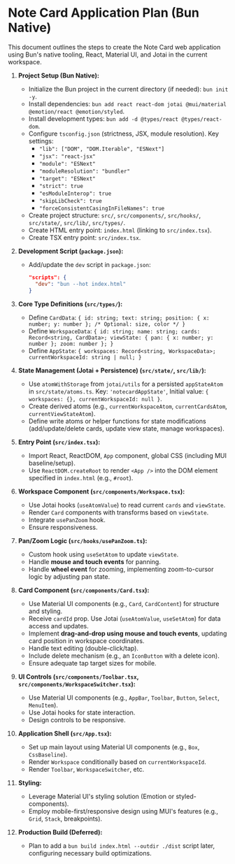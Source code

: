 # Note Card Application Plan (Bun Native)

This document outlines the steps to create the Note Card web application using Bun's native tooling, React, Material UI, and Jotai in the current workspace.

1.  **Project Setup (Bun Native):**
    *   Initialize the Bun project in the current directory (if needed): `bun init -y`.
    *   Install dependencies: `bun add react react-dom jotai @mui/material @emotion/react @emotion/styled`.
    *   Install development types: `bun add -d @types/react @types/react-dom`.
    *   Configure `tsconfig.json` (strictness, JSX, module resolution). Key settings:
        *   `"lib": ["DOM", "DOM.Iterable", "ESNext"]`
        *   `"jsx": "react-jsx"`
        *   `"module": "ESNext"`
        *   `"moduleResolution": "bundler"`
        *   `"target": "ESNext"`
        *   `"strict": true`
        *   `"esModuleInterop": true`
        *   `"skipLibCheck": true`
        *   `"forceConsistentCasingInFileNames": true`
    *   Create project structure: `src/`, `src/components/`, `src/hooks/`, `src/state/`, `src/lib/`, `src/types/`.
    *   Create HTML entry point: `index.html` (linking to `src/index.tsx`).
    *   Create TSX entry point: `src/index.tsx`.

2.  **Development Script (`package.json`):**
    *   Add/update the `dev` script in `package.json`:
        ```json
        "scripts": {
          "dev": "bun --hot index.html"
        }
        ```

3.  **Core Type Definitions (`src/types/`):**
    *   Define `CardData`: `{ id: string; text: string; position: { x: number; y: number }; /* Optional: size, color */ }`
    *   Define `WorkspaceData`: `{ id: string; name: string; cards: Record<string, CardData>; viewState: { pan: { x: number; y: number }; zoom: number }; }`
    *   Define `AppState`: `{ workspaces: Record<string, WorkspaceData>; currentWorkspaceId: string | null; }`

4.  **State Management (Jotai + Persistence) (`src/state/`, `src/lib/`):**
    *   Use `atomWithStorage` from `jotai/utils` for a persisted `appStateAtom` in `src/state/atoms.ts`. Key: `'notecardAppState'`, Initial value: `{ workspaces: {}, currentWorkspaceId: null }`.
    *   Create derived atoms (e.g., `currentWorkspaceAtom`, `currentCardsAtom`, `currentViewStateAtom`).
    *   Define write atoms or helper functions for state modifications (add/update/delete cards, update view state, manage workspaces).

5.  **Entry Point (`src/index.tsx`):**
    *   Import React, ReactDOM, `App` component, global CSS (including MUI baseline/setup).
    *   Use `ReactDOM.createRoot` to render `<App />` into the DOM element specified in `index.html` (e.g., `#root`).

6.  **Workspace Component (`src/components/Workspace.tsx`):**
    *   Use Jotai hooks (`useAtomValue`) to read current `cards` and `viewState`.
    *   Render `Card` components with transforms based on `viewState`.
    *   Integrate `usePanZoom` hook.
    *   Ensure responsiveness.

7.  **Pan/Zoom Logic (`src/hooks/usePanZoom.ts`):**
    *   Custom hook using `useSetAtom` to update `viewState`.
    *   Handle **mouse and touch events** for panning.
    *   Handle **wheel event** for zooming, implementing zoom-to-cursor logic by adjusting pan state.

8.  **Card Component (`src/components/Card.tsx`):**
    *   Use Material UI components (e.g., `Card`, `CardContent`) for structure and styling.
    *   Receive `cardId` prop. Use Jotai (`useAtomValue`, `useSetAtom`) for data access and updates.
    *   Implement **drag-and-drop using mouse and touch events**, updating card position in workspace coordinates.
    *   Handle text editing (double-click/tap).
    *   Include delete mechanism (e.g., an `IconButton` with a delete icon).
    *   Ensure adequate tap target sizes for mobile.

9.  **UI Controls (`src/components/Toolbar.tsx`, `src/components/WorkspaceSwitcher.tsx`):**
    *   Use Material UI components (e.g., `AppBar`, `Toolbar`, `Button`, `Select`, `MenuItem`).
    *   Use Jotai hooks for state interaction.
    *   Design controls to be responsive.

10. **Application Shell (`src/App.tsx`):**
    *   Set up main layout using Material UI components (e.g., `Box`, `CssBaseline`).
    *   Render `Workspace` conditionally based on `currentWorkspaceId`.
    *   Render `Toolbar`, `WorkspaceSwitcher`, etc.

11. **Styling:**
    *   Leverage Material UI's styling solution (Emotion or styled-components).
    *   Employ mobile-first/responsive design using MUI's features (e.g., `Grid`, `Stack`, breakpoints).

12. **Production Build (Deferred):**
    *   Plan to add a `bun build index.html --outdir ./dist` script later, configuring necessary build optimizations. 